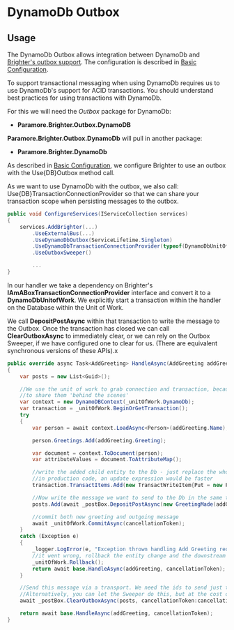 # DynamoDb Outbox

## Usage
The DynamoDb Outbox allows integration between DynamoDb and [Brighter's outbox support](/contents/BrighterOutboxSupport.md). The configuration is described in [Basic Configuration](/contents/BrighterBasicConfiguration.md#outbox-support).

To support transactional messaging when using DynamoDb requires us to use DynamoDb's support for ACID transactions. You should understand best practices for using transactions with DynamoDb.

For this we will need the *Outbox* package for DynamoDb:

* **Paramore.Brighter.Outbox.DynamoDB**

**Paramore.Brighter.Outbox.DynamoDb** will pull in another package:

* **Paramore.Brighter.DynamoDb**

As described in [Basic Configuration](/contents/BrighterBasicConfiguration.md#outbox-support), we configure Brighter to use an outbox with the Use{DB}Outbox method call.

As we want to use DynamoDb with the outbox, we also call: Use{DB}TransactionConnectionProvider so that we can share your transaction scope when persisting messages to the outbox.


``` csharp
public void ConfigureServices(IServiceCollection services)
{
    services.AddBrighter(...)
        .UseExternalBus(...)
        .UseDynamoDbOutbox(ServiceLifetime.Singleton)
        .UseDynamoDbTransactionConnectionProvider(typeof(DynamoDbUnitOfWork), ServiceLifetime.Scoped)
        .UseOutboxSweeper()

        ...
}

```

In our handler we take a dependency on Brighter's **IAmABoxTransactionConnectionProvider** interface and convert it to a **DynamoDbUnitofWork**. We explicitly start a transaction within the handler on the Database within the Unit of Work.  

We call **DepositPostAsync** within that transaction to write the message to the Outbox. Once the transaction has closed we can call **ClearOutboxAsync** to immediately clear, or we can rely on the Outbox Sweeper, if we have configured one to clear for us. (There are equivalent synchronous versions of these APIs).x

``` csharp
public override async Task<AddGreeting> HandleAsync(AddGreeting addGreeting, CancellationToken cancellationToken = default(CancellationToken))
{
	var posts = new List<Guid>();

	//We use the unit of work to grab connection and transaction, because Outbox needs
	//to share them 'behind the scenes'
	var context = new DynamoDBContext(_unitOfWork.DynamoDb);
	var transaction = _unitOfWork.BeginOrGetTransaction();
	try
	{
		var person = await context.LoadAsync<Person>(addGreeting.Name);

		person.Greetings.Add(addGreeting.Greeting);

		var document = context.ToDocument(person);
		var attributeValues = document.ToAttributeMap();

		//write the added child entity to the Db - just replace the whole entity as we grabbed the original
		//in production code, an update expression would be faster
		transaction.TransactItems.Add(new TransactWriteItem{Put = new Put{TableName = "People", Item = attributeValues}});

		//Now write the message we want to send to the Db in the same transaction.
		posts.Add(await _postBox.DepositPostAsync(new GreetingMade(addGreeting.Greeting), cancellationToken: cancellationToken));

		//commit both new greeting and outgoing message
		await _unitOfWork.CommitAsync(cancellationToken);
	}
	catch (Exception e)
	{   
		_logger.LogError(e, "Exception thrown handling Add Greeting request");
		//it went wrong, rollback the entity change and the downstream message
		_unitOfWork.Rollback();
		return await base.HandleAsync(addGreeting, cancellationToken);
	}

	//Send this message via a transport. We need the ids to send just the messages here, not all outstanding ones.
	//Alternatively, you can let the Sweeper do this, but at the cost of increased latency
	await _postBox.ClearOutboxAsync(posts, cancellationToken:cancellationToken);

	return await base.HandleAsync(addGreeting, cancellationToken);
}
```
